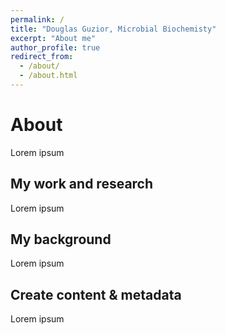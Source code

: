 ```yaml
---
permalink: /
title: "Douglas Guzior, Microbial Biochemisty"
excerpt: "About me"
author_profile: true
redirect_from: 
  - /about/
  - /about.html
---
```

About
======
Lorem ipsum

My work and research
-----
Lorem ipsum

My background
------
Lorem ipsum

Create content & metadata
------
Lorem ipsum
